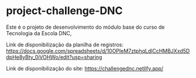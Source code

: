 # project-challenge-DNC
Este é o projeto de desenvolvimento do módulo base do curso de Tecnologia da Escola DNC,

Link de disponibilização da planilha de registros: https://docs.google.com/spreadsheets/d/10OPIeM7ztphqLdlCcHMBJXxd5DdpHe8yBty_0iVOHWo/edit?usp=sharing

Link de disponibilização do site: https://challengednc.netlify.app/